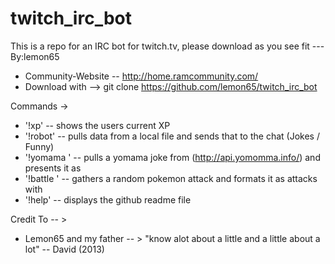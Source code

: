 # twitch_irc_bot
This is a repo for an IRC bot for twitch.tv, please download as you see fit --- By:lemon65
- Community-Website -- http://home.ramcommunity.com/
- Download with -->   git clone https://github.com/lemon65/twitch_irc_bot

Commands -> 

* '!xp' -- shows the users current XP
* '!robot' -- pulls data from a local file and sends that to the chat (Jokes / Funny)
* '!yomama <target>' -- pulls a yomama joke from (http://api.yomomma.info/) and presents it as <target><joke>
* '!battle <target>' -- gathers a random pokemon attack and formats it as <user> attacks <target> with <attack>
* '!help' -- displays the github readme file


Credit To -- > 
  * Lemon65 and my father -- > "know alot about a little and a little about a lot" -- David (2013)
